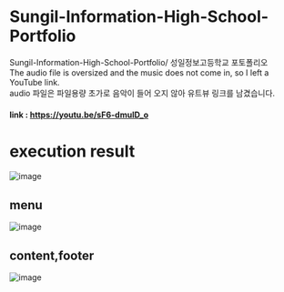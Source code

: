 # Sungil-Information-High-School-Portfolio
Sungil-Information-High-School-Portfolio/ 성일정보고등학교 포토폴리오<br>
The audio file is oversized and the music does not come in, so I left a YouTube link.<br>
audio 파일은 파일용량 초가로 음악이 들어 오지 않아 유트뷰 링크를 남겼습니다.<br>
#### link : https://youtu.be/sF6-dmulD_o

# execution result
![image](https://github.com/edaild/Sungil-Information-High-School-Portfolio/assets/109999749/6ce08a20-061f-42bc-b93b-292c5d92bbed)
## menu
![image](https://github.com/edaild/Sungil-Information-High-School-Portfolio/assets/109999749/fc5b279a-cbc1-456b-a6ae-332c40ca6e6b)

## content,footer
![image](https://github.com/edaild/Sungil-Information-High-School-Portfolio/assets/109999749/e1de4677-add0-4638-9f0f-0ffa638c00b4)
